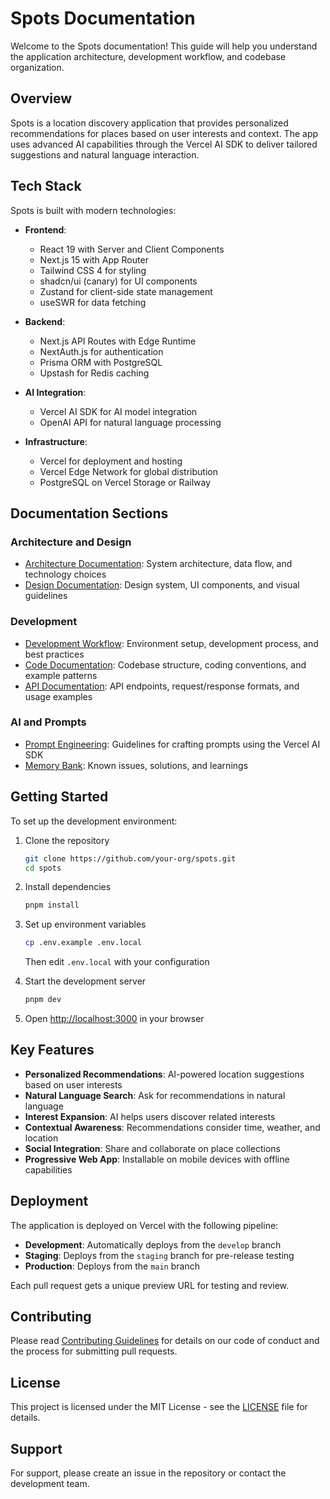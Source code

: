 # Spots Documentation

Welcome to the Spots documentation! This guide will help you understand the application architecture, development workflow, and codebase organization.

## Overview

Spots is a location discovery application that provides personalized recommendations for places based on user interests and context. The app uses advanced AI capabilities through the Vercel AI SDK to deliver tailored suggestions and natural language interaction.

## Tech Stack

Spots is built with modern technologies:

- **Frontend**:
  - React 19 with Server and Client Components
  - Next.js 15 with App Router
  - Tailwind CSS 4 for styling
  - shadcn/ui (canary) for UI components
  - Zustand for client-side state management
  - useSWR for data fetching

- **Backend**:
  - Next.js API Routes with Edge Runtime
  - NextAuth.js for authentication
  - Prisma ORM with PostgreSQL
  - Upstash for Redis caching

- **AI Integration**:
  - Vercel AI SDK for AI model integration
  - OpenAI API for natural language processing

- **Infrastructure**:
  - Vercel for deployment and hosting
  - Vercel Edge Network for global distribution
  - PostgreSQL on Vercel Storage or Railway

## Documentation Sections

### Architecture and Design

- [Architecture Documentation](architecture.md): System architecture, data flow, and technology choices
- [Design Documentation](design.md): Design system, UI components, and visual guidelines

### Development

- [Development Workflow](development_workflow.md): Environment setup, development process, and best practices
- [Code Documentation](code.md): Codebase structure, coding conventions, and example patterns
- [API Documentation](api_documentation.md): API endpoints, request/response formats, and usage examples

### AI and Prompts

- [Prompt Engineering](prompt_engineering.md): Guidelines for crafting prompts using the Vercel AI SDK
- [Memory Bank](memory_bank.md): Known issues, solutions, and learnings

## Getting Started

To set up the development environment:

1. Clone the repository
   ```bash
   git clone https://github.com/your-org/spots.git
   cd spots
   ```

2. Install dependencies
   ```bash
   pnpm install
   ```

3. Set up environment variables
   ```bash
   cp .env.example .env.local
   ```
   Then edit `.env.local` with your configuration

4. Start the development server
   ```bash
   pnpm dev
   ```

5. Open [http://localhost:3000](http://localhost:3000) in your browser

## Key Features

- **Personalized Recommendations**: AI-powered location suggestions based on user interests
- **Natural Language Search**: Ask for recommendations in natural language
- **Interest Expansion**: AI helps users discover related interests
- **Contextual Awareness**: Recommendations consider time, weather, and location
- **Social Integration**: Share and collaborate on place collections
- **Progressive Web App**: Installable on mobile devices with offline capabilities

## Deployment

The application is deployed on Vercel with the following pipeline:

- **Development**: Automatically deploys from the `develop` branch
- **Staging**: Deploys from the `staging` branch for pre-release testing
- **Production**: Deploys from the `main` branch

Each pull request gets a unique preview URL for testing and review.

## Contributing

Please read [Contributing Guidelines](CONTRIBUTING.md) for details on our code of conduct and the process for submitting pull requests.

## License

This project is licensed under the MIT License - see the [LICENSE](LICENSE) file for details.

## Support

For support, please create an issue in the repository or contact the development team.